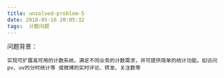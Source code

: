```yaml
---
title: unsolved-problem-5
date: 2018-05-16 20:05:32
tags:  计数问题
---
```



问题背景：

    实现可扩展高可用的计数系统，满足不同业务的计数需求，并可提供简单的统计功能。如访问pv、uv的分时统计等 或微博的实时评论、转发、关注数等
